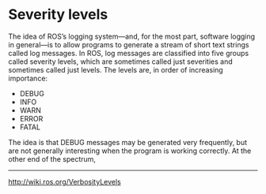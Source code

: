 #  Severity levels

The idea of ROS’s logging system—and, for the most part, software logging in general—is
to allow programs to generate a stream of short text strings called log messages. In ROS,
log messages are classified into five groups called severity levels, which are sometimes
called just severities and sometimes called just levels. The levels are, in order of increasing
importance:
- DEBUG
- INFO
- WARN
- ERROR
- FATAL

The idea is that DEBUG messages may be generated very frequently, but are not generally interesting when the program is working correctly. At the other end of the spectrum,
____
http://wiki.ros.org/VerbosityLevels

